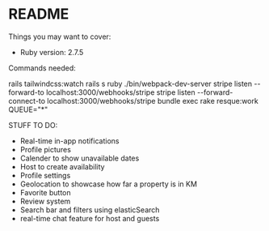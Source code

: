 # README



Things you may want to cover:

* Ruby version: 2.7.5

Commands needed:

rails tailwindcss:watch
rails s
ruby ./bin/webpack-dev-server
stripe listen --forward-to localhost:3000/webhooks/stripe
stripe listen --forward-connect-to localhost:3000/webhooks/stripe
bundle exec rake resque:work QUEUE="*"


STUFF TO DO:

* Real-time in-app notifications
* Profile pictures
* Calender to show unavailable dates
* Host to create availability
* Profile settings
* Geolocation to showcase how far a property is in KM
* Favorite button
* Review system
* Search bar and filters using elasticSearch
* real-time chat feature for host and guests



